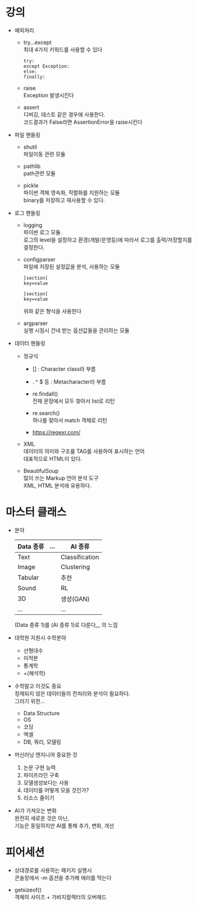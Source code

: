# 강의

* 예외처리
  * try...except  
    최대 4가지 키워드를 사용할 수 있다
    
      ```
      try:  
      except Exception:  
      else:  
      finally:  
      ```
      
  * raise  
    Exception 발생시킨다
  
  * assert  
  디버깅, 테스트 같은 경우에 사용한다.  
  코드결과가 False라면 AssertionError을 raise시킨다
  
* 파일 핸들링
  
  * shutil  
  파일이동 관련 모듈
  
  * pathlib  
  path관련 모듈
  
  * pickle  
  파이썬 객체 영속화, 직렬화를 지원하는 모듈  
  binary를 저장하고 재사용할 수 있다.
  
* 로그 핸들링
  
  * logging  
  파이썬 로그 모듈.  
  로그의 level을 설정하고 환경(개발/운영등)에 따라서 로그를 출력/저장할지를 결정한다.
  
  * configparser  
    파일에 저장된 설정값을 분석, 사용하는 모듈  
    ```
    [section]
    key=value
    
    [section]
    key=value
    ```  
    위와 같은 형식을 사용한다  
    
  * argparser  
  실행 시점시 건네 받는 옵션값들을 관리하는 모듈  
  
* 데이터 핸들링
    
    * 정규식
      * [] : Character class라 부름
      * . ^ $ 등 : Metacharacter라 부름
      
      * re.findall()  
      전체 문장에서 모두 찾아서 list로 리턴
      
      * re.search()  
      하나를 찾아서 match 객체로 리턴
      
      * https://regexr.com/
      
    * XML  
    데이터의 의미와 구조를 TAG를 사용하여 표시하는 언어  
    대표적으로 HTML이 있다.
    
    * BeautifulSoup  
    많이 쓰는 Markup 언어 분석 도구  
    XML, HTML 분석에 유용하다.
     
     
# 마스터 클래스
  
* 분야 

   | Data 종류 | ... | AI 종류 |
   | --- | --- | --- |
   | Text | | Classification |
   | Image | | Clustering |
   | Tabular | | 추천 |
   | Sound | | RL |
   | 3D | | 생성(GAN) |
   | ... | | ... |

  (Data 종류 1)를 (AI 종류 1)로 다룬다,,, 의 느낌  
    
* 대학원 지원시 수학분야   
  * 선형대수
  * 미적분
  * 통계학
  * +(해석학)

* 수학말고 이것도 중요  
  정제되지 않은 데이터들의 전처리와 분석이 필요하다.  
  그러기 위한...  
  * Data Structure
  * OS
  * 코딩
  * 엑셀
  * DB, 쿼리, 모델링
  
* 머신러닝 엔지니어 중요한 것    
  1. 논문 구현 능력
  2. 파이프라인 구축
  3. 모델생성보다는 사용
  4. 데이터를 어떻게 모을 것인가?
  5. 리소스 줄이기

* AI가 가져오는 변화  
  완전히 새로운 것은 아닌,  
  기능은 동일하지만 AI를 통해 추가, 변화, 개선

# 피어세션
* 상대경로를 사용하는 패키지 실행시   
콘솔창에서 -m 옵션을 추가해 에러를 막는다

* getsizeof()   
객체의 사이즈 + 가비지컬렉터의 오버헤드
